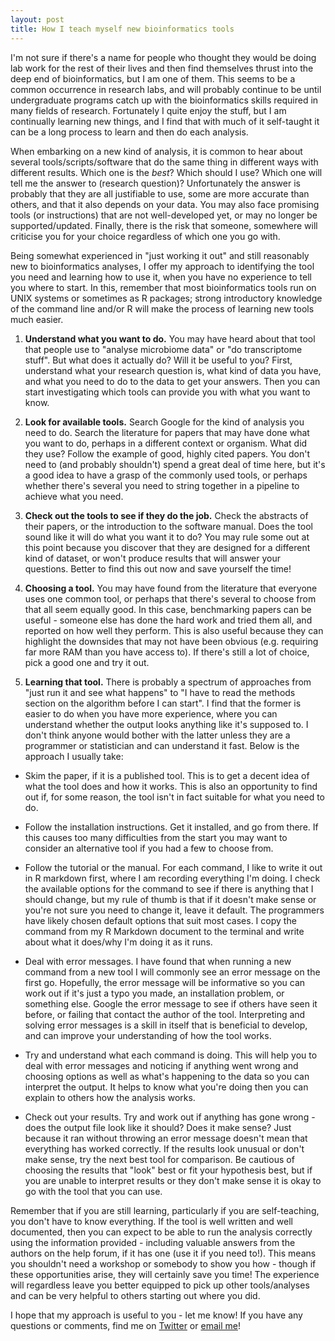 ```yaml
---
layout: post
title: How I teach myself new bioinformatics tools
---
```


I'm not sure if there's a name for people who thought they would be doing lab work for the rest of their lives and then find themselves thrust into the deep end of bioinformatics, but I am one of them. This seems to be a common occurrence in research labs, and will probably continue to be until undergraduate programs catch up with the bioinformatics skills required in many fields of research. Fortunately I quite enjoy the stuff, but I am continually learning new things, and I find that with much of it self-taught it can be a long process to learn and then do each analysis. 

When embarking on a new kind of analysis, it is common to hear about several tools/scripts/software that do the same thing in different ways with different results. Which one is the *best*? Which should I use? Which one will tell me the answer to (research question)? Unfortunately the answer is probably that they are all justifiable to use, some are more accurate than others, and that it also depends on your data. You may also face promising tools (or instructions) that are not well-developed yet, or may no longer be supported/updated. Finally, there is the risk that someone, somewhere will criticise you for your choice regardless of which one you go with.

Being somewhat experienced in "just working it out" and still reasonably new to bioinformatics analyses, I offer my approach to identifying the tool you need and learning how to use it, when you have no experience to tell you where to start. In this, remember that most bioinformatics tools run on UNIX systems or sometimes as R packages; strong introductory knowledge of the command line and/or R will make the process of learning new tools much easier.

1. **Understand what you want to do.** You may have heard about that tool that people use to "analyse microbiome data" or "do transcriptome stuff". But what does it actually do? Will it be useful to you? First, understand what your research question is, what kind of data you have, and what you need to do to the data to get your answers. Then you can start investigating which tools can provide you with what you want to know.

2. **Look for available tools.** Search Google for the kind of analysis you need to do. Search the literature for papers that may have done what you want to do, perhaps in a different context or organism. What did they use? Follow the example of good, highly cited papers. You don't need to (and probably shouldn't) spend a great deal of time here, but it's a good idea to have a grasp of the commonly used tools, or perhaps whether there's several you need to string together in a pipeline to achieve what you need.

3. **Check out the tools to see if they do the job.** Check the abstracts of their papers, or the introduction to the software manual. Does the tool sound like it will do what you want it to do? You may rule some out at this point because you discover that they are designed for a different kind of dataset, or won't produce results that will answer your questions. Better to find this out now and save yourself the time!

4. **Choosing a tool.** You may have found from the literature that everyone uses one common tool, or perhaps that there's several to choose from that all seem equally good. In this case, benchmarking papers can be useful - someone else has done the hard work and tried them all, and reported on how well they perform. This is also useful because they can highlight the downsides that may not have been obvious (e.g. requiring far more RAM than you have access to). If there's still a lot of choice, pick a good one and try it out. 

5. **Learning that tool.** There is probably a spectrum of approaches from "just run it and see what happens" to "I have to read the methods section on the algorithm before I can start". I find that the former is easier to do when you have more experience, where you can understand whether the output looks anything like it's supposed to. I don't think anyone would bother with the latter unless they are a programmer or statistician and can understand it fast. Below is the approach I usually take:

* Skim the paper, if it is a published tool. This is to get a decent idea of what the tool does and how it works. This is also an opportunity to find out if, for some reason, the tool isn't in fact suitable for what you need to do.

* Follow the installation instructions. Get it installed, and go from there. If this causes too many difficulties from the start you may want to consider an alternative tool if you had a few to choose from.

* Follow the tutorial or the manual. For each command, I like to write it out in R markdown first, where I am recording everything I'm doing. I check the available options for the command to see if there is anything that I should change, but my rule of thumb is that if it doesn't make sense or you're not sure you need to change it, leave it default. The programmers have likely chosen default options that suit most cases. I copy the command from my R Markdown document to the terminal and write about what it does/why I'm doing it as it runs.

* Deal with error messages. I have found that when running a new command from a new tool I will commonly see an error message on the first go. Hopefully, the error message will be informative so you can work out if it's just a typo you made, an installation problem, or something else. Google the error message to see if others have seen it before, or failing that contact the author of the tool. Interpreting and solving error messages is a skill in itself that is beneficial to develop, and can improve your understanding of how the tool works.

* Try and understand what each command is doing. This will help you to deal with error messages and noticing if anything went wrong and choosing options as well as what's happening to the data so you can interpret the output. It helps to know what you're doing then you can explain to others how the analysis works. 

* Check out your results. Try and work out if anything has gone wrong - does the output file look like it should? Does it make sense? Just because it ran without throwing an error message doesn't mean that everything has worked correctly. If the results look unusual or don't make sense, try the next best tool for comparison. Be cautious of choosing the results that "look" best or fit your hypothesis best, but if you are unable to interpret results or they don't make sense it is okay to go with the tool that you can use. 

Remember that if you are still learning, particularly if you are self-teaching, you don't have to know everything. If the tool is well written and well documented, then you can expect to be able to run the analysis correctly using the information provided - including valuable answers from the authors on the help forum, if it has one (use it if you need to!). This means you shouldn't need a workshop or somebody to show you how - though if these opportunities arise, they will certainly save you time! The experience will regardless leave you better equipped to pick up other tools/analyses and can be very helpful to others starting out where you did.

I hope that my approach is useful to you - let me know! If you have any questions or comments, find me on [Twitter](https://twitter.com/RachaelLappan) or [email me](mailto:rachael.lappan@gmail.com)!